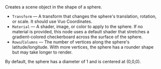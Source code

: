 Creates a scene object in the shape of a sphere.

- `Transform` — A transform that changes the sphere's translation, rotation, or scale. It should use Vuo Coordinates.
- `Material` — A shader, image, or color to apply to the sphere. If no material is provided, this node uses a default shader that stretches a gradient-colored checkerboard across the surface of the sphere.
- `Rows`/`Columns` — The number of vertices along the sphere's latitude/longitude. With more vertices, the sphere has a rounder shape but may take longer to render.

By default, the sphere has a diameter of 1 and is centered at (0,0,0).
